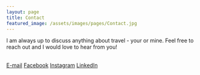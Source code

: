 ```yaml
---
layout: page
title: Contact
featured_image: /assets/images/pages/Contact.jpg
---
```

    
I am always up to discuss anything about travel - your or mine. Feel free to reach out and I would love to hear from you!<br><br>

<a href = "mailto: chinmay.nema1993@gmail.com">E-mail</a> <a href = "www.facebook.com/chinmay.nema">Facebook</a> <a href = "www.instagram.com/chinmaynema/">Instagram</a> <a href = "www.linkedin.com/in/chinmay-nema/">LinkedIn</a>
